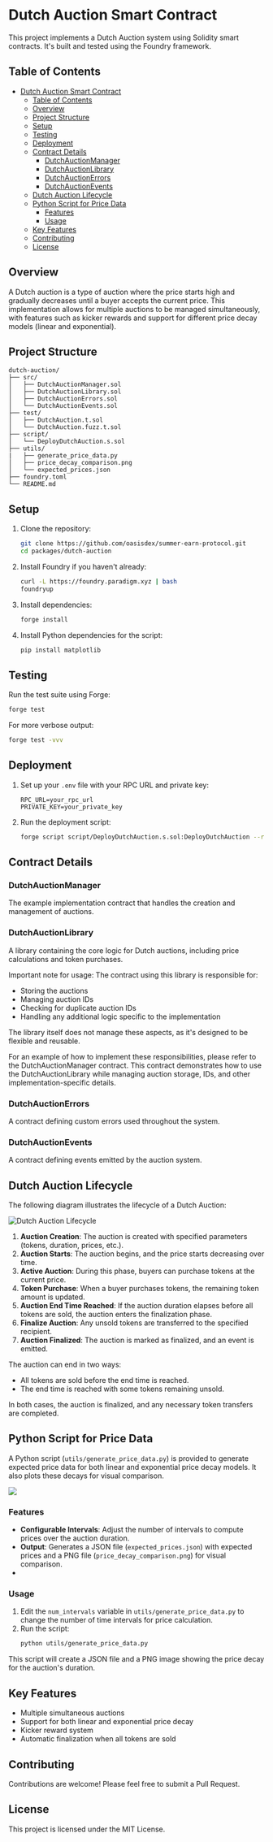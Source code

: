 # Dutch Auction Smart Contract

This project implements a Dutch Auction system using Solidity smart contracts. It's built and tested using the Foundry framework.

## Table of Contents

- [Dutch Auction Smart Contract](#dutch-auction-smart-contract)
  - [Table of Contents](#table-of-contents)
  - [Overview](#overview)
  - [Project Structure](#project-structure)
  - [Setup](#setup)
  - [Testing](#testing)
  - [Deployment](#deployment)
  - [Contract Details](#contract-details)
    - [DutchAuctionManager](#dutchauctionmanager)
    - [DutchAuctionLibrary](#dutchauctionlibrary)
    - [DutchAuctionErrors](#dutchauctionerrors)
    - [DutchAuctionEvents](#dutchauctionevents)
  - [Dutch Auction Lifecycle](#dutch-auction-lifecycle)
  - [Python Script for Price Data](#python-script-for-price-data)
    - [Features](#features)
    - [Usage](#usage)
  - [Key Features](#key-features)
  - [Contributing](#contributing)
  - [License](#license)

## Overview

A Dutch auction is a type of auction where the price starts high and gradually decreases until a buyer accepts the current price. This implementation allows for multiple auctions to be managed simultaneously, with features such as kicker rewards and support for different price decay models (linear and exponential).

## Project Structure

```
dutch-auction/
├── src/
│   ├── DutchAuctionManager.sol
│   ├── DutchAuctionLibrary.sol
│   ├── DutchAuctionErrors.sol
│   └── DutchAuctionEvents.sol
├── test/
│   ├── DutchAuction.t.sol
│   └── DutchAuction.fuzz.t.sol
├── script/
│   └── DeployDutchAuction.s.sol
├── utils/
|   ├── generate_price_data.py
│   ├── price_decay_comparison.png
│   └── expected_prices.json
├── foundry.toml
└── README.md
```

## Setup

1. Clone the repository:
   ```bash
   git clone https://github.com/oasisdex/summer-earn-protocol.git
   cd packages/dutch-auction
   ```

2. Install Foundry if you haven't already:
   ```bash
   curl -L https://foundry.paradigm.xyz | bash
   foundryup
   ```

3. Install dependencies:
   ```bash
   forge install
   ```

4. Install Python dependencies for the script:
   ```bash
   pip install matplotlib
   ```

## Testing

Run the test suite using Forge:

```bash
forge test
```

For more verbose output:

```bash
forge test -vvv
```

## Deployment

1. Set up your `.env` file with your RPC URL and private key:
   ```plaintext
   RPC_URL=your_rpc_url
   PRIVATE_KEY=your_private_key
   ```

2. Run the deployment script:
   ```bash
   forge script script/DeployDutchAuction.s.sol:DeployDutchAuction --rpc-url $RPC_URL --private-key $PRIVATE_KEY --broadcast
   ```

## Contract Details

### DutchAuctionManager

The example implementation contract that handles the creation and management of auctions.

### DutchAuctionLibrary

A library containing the core logic for Dutch auctions, including price calculations and token purchases.

Important note for usage:
The contract using this library is responsible for:
- Storing the auctions
- Managing auction IDs
- Checking for duplicate auction IDs
- Handling any additional logic specific to the implementation

The library itself does not manage these aspects, as it's designed to be flexible and reusable.

For an example of how to implement these responsibilities, please refer to the DutchAuctionManager contract. This contract demonstrates how to use the DutchAuctionLibrary while managing auction storage, IDs, and other implementation-specific details.

### DutchAuctionErrors

A contract defining custom errors used throughout the system.

### DutchAuctionEvents

A contract defining events emitted by the auction system.

## Dutch Auction Lifecycle

The following diagram illustrates the lifecycle of a Dutch Auction:

![Dutch Auction Lifecycle](./utils/lifecycle.png)

1. **Auction Creation**: The auction is created with specified parameters (tokens, duration, prices, etc.).
2. **Auction Starts**: The auction begins, and the price starts decreasing over time.
3. **Active Auction**: During this phase, buyers can purchase tokens at the current price.
4. **Token Purchase**: When a buyer purchases tokens, the remaining token amount is updated.
5. **Auction End Time Reached**: If the auction duration elapses before all tokens are sold, the auction enters the finalization phase.
6. **Finalize Auction**: Any unsold tokens are transferred to the specified recipient.
7. **Auction Finalized**: The auction is marked as finalized, and an event is emitted.

The auction can end in two ways:
- All tokens are sold before the end time is reached.
- The end time is reached with some tokens remaining unsold.

In both cases, the auction is finalized, and any necessary token transfers are completed.

## Python Script for Price Data

A Python script (`utils/generate_price_data.py`) is provided to generate expected price data for both linear and exponential price decay models. It also plots these decays for visual comparison.

![](utils/price_decay_comparison.png)

### Features

- **Configurable Intervals**: Adjust the number of intervals to compute prices over the auction duration.
- **Output**: Generates a JSON file (`expected_prices.json`) with expected prices and a PNG file (`price_decay_comparison.png`) for visual comparison.
- 

### Usage

1. Edit the `num_intervals` variable in `utils/generate_price_data.py` to change the number of time intervals for price calculation.
2. Run the script:
   ```bash
   python utils/generate_price_data.py
   ```

This script will create a JSON file and a PNG image showing the price decay for the auction's duration.

## Key Features

- Multiple simultaneous auctions
- Support for both linear and exponential price decay
- Kicker reward system
- Automatic finalization when all tokens are sold

## Contributing

Contributions are welcome! Please feel free to submit a Pull Request.

## License

This project is licensed under the MIT License.